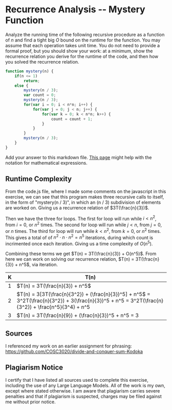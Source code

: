 # Recurrence Analysis -- Mystery Function

Analyze the running time of the following recursive procedure as a function of
$n$ and find a tight big $O$ bound on the runtime for the function. You may
assume that each operation takes unit time. You do not need to provide a formal
proof, but you should show your work: at a minimum, show the recurrence relation
you derive for the runtime of the code, and then how you solved the recurrence
relation.

```javascript
function mystery(n) {
    if(n <= 1)
        return;
    else {
        mystery(n / 3);
        var count = 0;
        mystery(n / 3);
        for(var i = 0; i < n*n; i++) {
            for(var j = 0; j < n; j++) {
                for(var k = 0; k < n*n; k++) {
                    count = count + 1;
                }
            }
        }
        mystery(n / 3);
    }
}
```

Add your answer to this markdown file. [This
page](https://docs.github.com/en/get-started/writing-on-github/working-with-advanced-formatting/writing-mathematical-expressions)
might help with the notation for mathematical expressions.

## Runtime Complexity

From the code.js file, where I made some comments on the javascript in this
exercise, we can see that this program makes three recursive calls to itself,
in the form of "mystery(n / 3)", in which an (n / 3) subdivision of elements
are worked on. Giving us a recurrence relation of $3T(\frac{n}{3})$.  

Then we have the three for loops. The first for loop will run
while $i < n^2$, from $i = 0$, or $n^2$ times. The second for loop will run
while $j < n$, from $j = 0$, or $n$ times. The third for loop will run while
$k < n^2$, from $k = 0$, or $n^2$ times. This gives a total of of $n^2 \cdot
n \cdot n^2 = n^5$ iterations, during which count is incrimented once each
iteration. Giving us a time complexity of $O(n^5)$.  

Combining these terms we get $T(n) = 3T(\frac{n}{3}) + O(n^5)$. From here we
can work on solving our recurrence relation, $T(n) = 3T(\frac{n}{3}) + n^5$,
via iteration.  

| K | T(n) |
| - | ---- |
| 1 | $T(n) = 3T(\frac{n}{3}) + n^5$ |
| 2 | $T(n) = 3[3T(\frac{n}{3^2}) + (\frac{n}{3})^5] + n^5$ = 3^2T(\frac{n}{3^2}) + 3(\frac{n}{3})^5 + n^5 = 3^2T(\frac{n}{3^2}) + \frac{n^5}{3^4} + n^5|
| 3 | $T(n) = 3T(\frac{n}{9}) + (\frac{n}{3})^5 + n^5 = 3

## Sources

I referenced my work on an earlier assignment for phrasing:
https://github.com/COSC3020/divide-and-conquer-sum-Kodoka

## Plagiarism Notice

I certify that I have listed all sources used to complete this exercise, including the use of any Large Language Models. All of the work is my own, except where stated otherwise. I am aware that plagiarism carries severe penalties and that if plagiarism is suspected, charges may be filed against me without prior notice.
